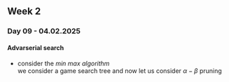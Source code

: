 ## Week 2
### Day 09 - 04.02.2025
#### Advarserial search
- consider the _min max algorithm_ <br> we consider a game search tree and now let us consider $\alpha - \beta$ pruning